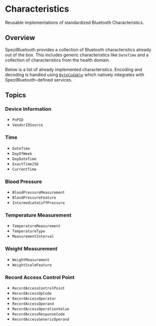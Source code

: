 # Characteristics

Reusable implementations of standardized Bluetooth Characteristics.

<!--
#
# This source file is part of the Stanford Spezi open source project
#
# SPDX-FileCopyrightText: 2024 Stanford University and the project authors (see CONTRIBUTORS.md)
#
# SPDX-License-Identifier: MIT
#
-->

## Overview

SpeziBluetooth provides a collection of Bluetooth characteristics already out of the box.
This includes generic characteristics like
``DateTime`` and a collection of characteristics from the health domain.

Below is a list of already implemented characteristics.
Encoding and decoding is handled using [`ByteCodable`](https://swiftpackageindex.com/StanfordSpezi/SpeziFileFormats/documentation/bytecoding)
which natively integrates with SpeziBluetooth-defined services.

## Topics

### Device Information

- ``PnPID``
- ``VendorIDSource``

### Time

- ``DateTime``
- ``DayOfWeek``
- ``DayDateTime``
- ``ExactTime256``
- ``CurrentTime``

### Blood Pressure

- ``BloodPressureMeasurement``
- ``BloodPressureFeature``
- ``IntermediateCuffPressure``

### Temperature Measurement

- ``TemperatureMeasurement``
- ``TemperatureType``
- ``MeasurementInterval``

### Weight Measurement

- ``WeightMeasurement``
- ``WeightScaleFeature``


### Record Access Control Point

- ``RecordAccessControlPoint``
- ``RecordAccessOpCode``
- ``RecordAccessOperator``
- ``RecordAccessOperand``
- ``RecordAccessOperationValue``
- ``RecordAccessResponseCode``
- ``RecordAccessGenericOperand``
